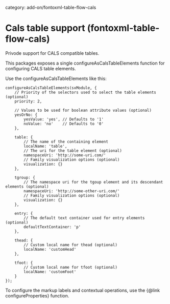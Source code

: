 category: add-on/fontoxml-table-flow-cals

# Cals table support (fontoxml-table-flow-cals)

Privode support for CALS compatible tables.

This packages exposes a single configureAsCalsTableElements function for configuring CALS table elements.

Use the configureAsCalsTableElements like this:

```
configureAsCalsTableElements(sxModule, {
	// Priority of the selectors used to select the table elements (optional)
	priority: 2,

	// Values to be used for boolean attribute values (optional)
	yesOrNo: {
		yesValue: 'yes', // Defaults to '1'
		noValue: 'no'    // Defaults to '0'
	},

	table: {
		// The name of the containing element
		localName: 'table',
		// The uri for the table element (optional)
		namespaceUri: 'http://some-uri.com/'
		// Family visualization options (optional)
		visualization: {}
	},

	tgroup: {
		// The namespace uri for the tgoup element and its descendant elements (optional)
		namespaceUri: 'http://some-other-uri.com/'
		// Family visualization options (optional)
		visualization: {}
	},

	entry: {
		// The default text container used for entry elements (optional)
		defaultTextContainer: 'p'
	},

	thead: {
		// Custom local name for thead (optional)
		localName: 'customHead'
	},

	tfoot: {
		// Custom local name for tfoot (optional)
		localName: 'customFoot'
	}
});
```

To configure the markup labels and contextual operations, use the {@link configureProperties} function.
